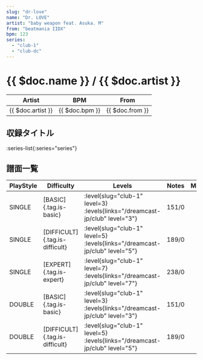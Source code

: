 ```yaml
---
slug: "dr-love"
name: "Dr. LOVE"
artist: "baby weapon feat. Asuka. M"
from: "beatmania IIDX"
bpm: 123
series:
  - "club-1"
  - "club-dc"
---
```


# {{ $doc.name }} / {{ $doc.artist }}

|Artist|BPM|From|
|------|---|----|
|{{ $doc.artist }}|{{ $doc.bpm }}|{{ $doc.from }}|

## 収録タイトル

:series-list{:series="series"}

## 譜面一覧

|PlayStyle|Difficulty|Levels|Notes|Movie|
|---------|----------|------|-----|-----|
|SINGLE|[BASIC]{.tag.is-basic}|<div class="field is-grouped is-grouped-multiline"> :level{slug="club-1" level=3}  :levels{links="/dreamcast-jp/club" level="3"}</div>|151/0||
|SINGLE|[DIFFICULT]{.tag.is-difficult}|<div class="field is-grouped is-grouped-multiline"> :level{slug="club-1" level=5}  :levels{links="/dreamcast-jp/club" level="5"}</div>|189/0||
|SINGLE|[EXPERT]{.tag.is-expert}|<div class="field is-grouped is-grouped-multiline"> :level{slug="club-1" level=7}  :levels{links="/dreamcast-jp/club" level="7"}</div>|238/0||
|DOUBLE|[BASIC]{.tag.is-basic}|<div class="field is-grouped is-grouped-multiline"> :level{slug="club-1" level=3}  :levels{links="/dreamcast-jp/club" level="3"}</div>|151/0||
|DOUBLE|[DIFFICULT]{.tag.is-difficult}|<div class="field is-grouped is-grouped-multiline"> :level{slug="club-1" level=5}  :levels{links="/dreamcast-jp/club" level="5"}</div>|189/0||
